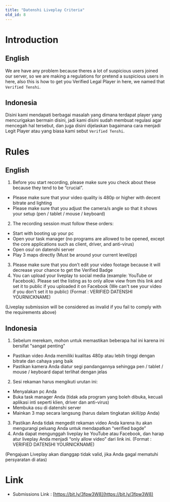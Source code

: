 ```yaml
---
title: "Datenshi Liveplay Criteria"
old_id: 8
---
```


# Introduction

## English

We are have any problem because theres a lot of suspicious users joined our server, so we are making a regulations for pretend a suspicious users in here, also this is how to get you Verified Legal Player in here, we named that `Verified Tenshi`.

## Indonesia

Disini kami mendapati berbagai masalah yang dimana terdapat player yang mencurigakan bermain disini, jadi kami disini sudah membuat regulasi agar mencegah hal tersebut, dan juga disini dijelaskan bagaimana cara menjadi Legit Player atau yang biasa kami sebut `Verified Tenshi`.

# Rules

## English

1. Before you start recording, please make sure you check about these because they tend to be “crucial”.
  - Please make sure that your video quality is 480p or higher with decent bitrate and lighting
  - Please make sure that you adjust the camera/s angle so that it shows your setup (pen / tablet / mouse / keyboard)
2. The recording session must follow these orders: 
  - Start with booting up your pc
  - Open your task manager (no programs are allowed to be opened, except the core applications such as client, driver, and anti-virus)
  - Open osu! on datenshi server
  - Play 3 maps directly (Must be around your current level/pp)
3. Please make sure that you don’t edit your video footage because it will decrease your chance to get the Verified Badge
4. You can upload your liveplay to social media (example: YouTube or Facebook). Please set the listing as to only allow view from this link and set it to public if you uploaded it on Facebook (We can't see your video if you don't set it to public) (Format : VERIFIED DATENSHI YOURNICKNAME)

(Liveplay submission will be considered as invalid if you fail to comply with the requirements above)

## Indonesia

1. Sebelum merekam, mohon untuk memastikan beberapa hal ini karena ini bersifat "sangat penting"
  - Pastikan video Anda memiliki kualitas 480p atau lebih tinggi dengan bitrate dan cahaya yang baik
  - Pastikan kamera Anda diatur segi pandangannya sehingga pen / tablet / mouse / keyboard dapat terlihat dengan jelas
2. Sesi rekaman harus mengikuti urutan ini:
  - Menyalakan pc Anda
  - Buka task manager Anda (tidak ada program yang boleh dibuka, kecuali aplikasi inti seperti klien, driver dan anti-virus)
  - Membuka osu di datenshi server
  - Mainkan 3 map secara langsung (harus dalam tingkatan skill/pp Anda)
3. Pastikan Anda tidak mengedit rekaman video Anda karena itu akan mengurangi peluang Anda untuk mendapatkan “verified bagde”
4. Anda dapat mengunggah liveplay ke YouTube atau Facebook, dan harap atur liveplay Anda menjadi “only allow video” dari link ini. (Format : VERIFIED DATENSHI YOURNICKNAME)

(Pengajuan Liveplay akan dianggap tidak valid, jika Anda gagal mematuhi persyaratan di atas)

# Link

- Submissions Link : [https://bit.ly/3fpw3W8](https://bit.ly/3fpw3W8)

